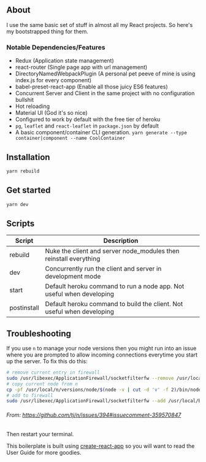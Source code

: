 ## About

I use the same basic set of stuff in almost all my React projects. So here's my bootstrapped thing for them.

### Notable Dependencies/Features
* Redux (Application state management)
* react-router (Single page app with url management)
* DirectoryNamedWebpackPlugin (A personal pet peeve of mine is using index.js for every component)
* babel-preset-react-app (Enable all those juicy ES6 features)
* Concurrent Server and Client in the same project with no configuration bullshit
* Hot reloading
* Material UI (God it's so nice)
* Configured to work by default with the free tier of heroku
* `pg`, `leaflet` and `react-leaflet` in `package.json` by default
* A basic component/container CLI generation. `yarn generate --type container|component --name CoolContainer`

## Installation

```bash
yarn rebuild
```

## Get started

```bash
yarn dev
```

## Scripts
| Script | Description |
|---|---|
| rebuild | Nuke the client and server node_modules then reinstall everything |
| dev | Concurrently run the client and server in development mode |
| start | Default heroku command to run a node app. Not useful when developing |
| postinstall | Default heroku command to build the client. Not useful when developing |

## Troubleshooting
If you use `n` to manage your node versions then you might run into an issue where you are prompted to allow incoming connections everytime you start up the server. To fix this do this:
```bash
# remove current entry in firewall
sudo /usr/libexec/ApplicationFirewall/socketfilterfw --remove /usr/local/bin/node && \
# copy current node from n
cp -pf /usr/local/n/versions/node/$(node -v | cut -d 'v' -f 2)/bin/node /usr/local/bin && \
# add to firewall
sudo /usr/libexec/ApplicationFirewall/socketfilterfw --add /usr/local/bin/node
```
###### From: https://github.com/tj/n/issues/394#issuecomment-359570847

Then restart your terminal.

This boilerplate is built using [create-react-app](https://github.com/facebookincubator/create-react-app) so you will want to read the User Guide for more goodies.
